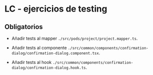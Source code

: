 # LC - ejercicios de testing

## Obligatorios

- Añadir tests al mapper `./src/pods/project/project.mapper.ts`.

- Añadir tests al componente `./src/common/components/confirmation-dialog/confirmation-dialog.component.tsx`.

- Añadir tests al hook `./src/common/components/confirmation-dialog/confirmation-dialog.hook.ts`.

